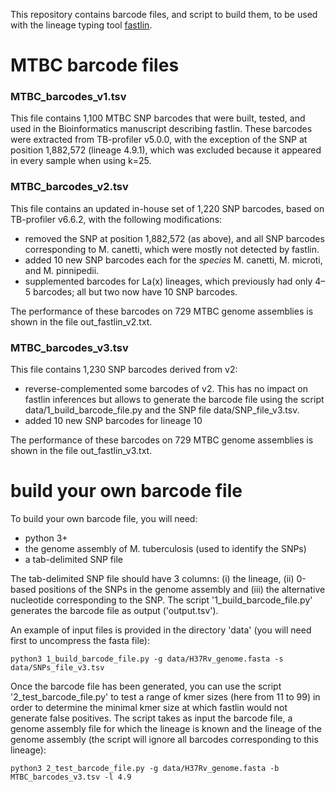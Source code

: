 
This repository contains barcode files, and script to build them, to be used with the lineage typing tool [fastlin](https://github.com/rderelle/fastlin).

# MTBC barcode files 

###  MTBC_barcodes_v1.tsv
This file contains 1,100 MTBC SNP barcodes that were built, tested, and used in the Bioinformatics manuscript describing fastlin. These barcodes were extracted from TB-profiler v5.0.0, with the exception of the SNP at position 1,882,572 (lineage 4.9.1), which was excluded because it appeared in every sample when using k=25.

###  MTBC_barcodes_v2.tsv
This file contains an updated in-house set of 1,220 SNP barcodes, based on TB-profiler v6.6.2, with the following modifications:
- removed the SNP at position 1,882,572 (as above), and all SNP barcodes corresponding to M. canetti, which were mostly not detected by fastlin.
- added 10 new SNP barcodes each for the <i>species</i> M. canetti, M. microti, and M. pinnipedii.
- supplemented barcodes for La(x) lineages, which previously had only 4–5 barcodes; all but two now have 10 SNP barcodes.

The performance of these barcodes on 729 MTBC genome assemblies is shown in the file out_fastlin_v2.txt.

###  MTBC_barcodes_v3.tsv
This file contains 1,230 SNP barcodes derived from v2:
- reverse-complemented some barcodes of v2. This has no impact on fastlin inferences but allows to generate the barcode file using the script data/1_build_barcode_file.py and the SNP file data/SNP_file_v3.tsv.
- added 10 new SNP barcodes for lineage 10

The performance of these barcodes on 729 MTBC genome assemblies is shown in the file out_fastlin_v3.txt.

# build your own barcode file
To build your own barcode file, you will need:
+ python 3+
+ the genome assembly of M. tuberculosis (used to identify the SNPs)
+ a tab-delimited SNP file

The tab-delimited SNP file should have 3 columns: (i) the lineage, (ii) 0-based positions of the SNPs in the genome assembly and (iii) the alternative nucleotide corresponding to the SNP. The script '1_build_barcode_file.py' generates the barcode file as output ('output.tsv').

An example of input files is provided in the directory 'data' (you will need first to uncompress the fasta file):
```
python3 1_build_barcode_file.py -g data/H37Rv_genome.fasta -s data/SNPs_file_v3.tsv
```

Once the barcode file has been generated, you can use the script '2_test_barcode_file.py' to test a range of kmer sizes (here from 11 to 99) in order to determine the minimal kmer size at which fastlin would not generate false positives.
The script takes as input the barcode file, a genome assembly file for which the lineage is known and the lineage of the genome assembly (the script will ignore all barcodes corresponding to this lineage):
```
python3 2_test_barcode_file.py -g data/H37Rv_genome.fasta -b MTBC_barcodes_v3.tsv -l 4.9
```







